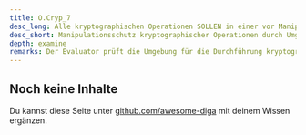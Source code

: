 ```yaml
---
title: O.Cryp_7
desc_long: Alle kryptographischen Operationen SOLLEN in einer vor Manipulation und Offenlegung geschützten Umgebung stattfinden.
desc_short: Manipulationsschutz kryptographischer Operationen durch Umgebung.
depth: examine
remarks: Der Evaluator prüft die Umgebung für die Durchführung kryptographischer Operationen analog zu O.Cryp_6. Der Betrieb auf allen zugelassenen Hardware- Plattformen ist dabei zu berücksichtigen.
---
```


## Noch keine Inhalte

Du kannst diese Seite unter [github.com/awesome-diga](https://github.com/awesome-diga/tr-faq) mit deinem Wissen ergänzen.
